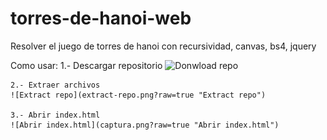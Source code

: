 # torres-de-hanoi-web
Resolver el juego de torres de hanoi con recursividad, canvas, bs4, jquery

Como usar:
	1.- Descargar repositorio
	![Donwload repo](download-repo.png?raw=true "Donwload repo")
	
	2.- Extraer archivos
	![Extract repo](extract-repo.png?raw=true "Extract repo")
	
	3.- Abrir index.html
	![Abrir index.html](captura.png?raw=true "Abrir index.html")
